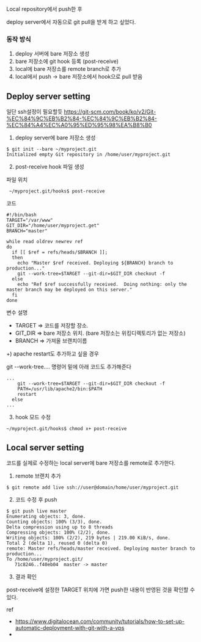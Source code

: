 
Local repository에서 push한 후 

deploy server에서 자동으로 git pull을 받게 하고 싶었다.


### 동작 방식
1. deploy 서버에 bare 저장소 생성
2. bare 저장소에 git hook 등록 (post-receive)
3. local에 bare 저장소를 remote branch로 추가
4. local에서 push -> bare 저장소에서 hook으로 pull 받음



## Deploy server setting

일단 ssh설정이 필요할듯 https://git-scm.com/book/ko/v2/Git-%EC%84%9C%EB%B2%84-%EC%84%9C%EB%B2%84-%EC%84%A4%EC%A0%95%ED%95%98%EA%B8%B0

1. deploy server에 bare 저장소 생성

```
$ git init --bare ~/myproject.git
Initialized empty Git repository in /home/user/myproject.git
```


2. post-receive hook 파일 생성

파일 위치 
```
 ~/myproject.git/hooks$ post-receive
```

코드 
```
#!/bin/bash
TARGET="/var/www"
GIT_DIR="/home/user/myproject.get"
BRANCH="master"

while read oldrev newrev ref
do
  if [[ $ref = refs/heads/$BRANCH ]]; 
  then
    echo "Master $ref received. Deploying ${BRANCH} branch to production..."
    git --work-tree=$TARGET --git-dir=$GIT_DIR checkout -f
  else
    echo "Ref $ref successfully received.  Doing nothing: only the master branch may be deployed on this server."
  fi  
done

```
변수 설명
* TARGET => 코드를 저장할 장소.
* GIT_DIR => bare 저장소 위치. (bare 저장소는 위킹디렉토리가 없는 저장소)
* BRANCH => 가져올 브랜치이름

+) apache restart도 추가하고 싶을 경우

git --work-tree.... 명령어 밑에 아래 코드도 추가해준다

```
...
    git --work-tree=$TARGET --git-dir=$GIT_DIR checkout -f
    PATH=/usr/lib/apache2/bin:$PATH
    restart
  else
...
```

3. hook 모드 수정
```
~/myproject.git/hooks$ chmod x+ post-receive

```

## Local server setting
코드를 실제로 수정하는 local server에 bare 저장소를 remote로 추가한다.

1. remote 브랜치 추가
```
$ git remote add live ssh://user@domain/home/user/myproject.git
```

2. 코드 수정 후 push
```
$ git push live master
Enumerating objects: 3, done.
Counting objects: 100% (3/3), done.
Delta compression using up to 8 threads
Compressing objects: 100% (2/2), done.
Writing objects: 100% (2/2), 219 bytes | 219.00 KiB/s, done.
Total 2 (delta 1), reused 0 (delta 0)
remote: Master refs/heads/master received. Deploying master branch to production...
To /home/user/myproject.git/
   71c8246..f40eb04  master -> master
```

3. 결과 확인
   
post-receive에 설정한 TARGET 위치에 가면 push한 내용이 반영된 것을 확인할 수 있다.



ref
* https://www.digitalocean.com/community/tutorials/how-to-set-up-automatic-deployment-with-git-with-a-vps
* 
